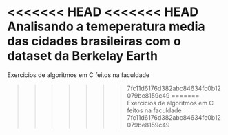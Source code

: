 <<<<<<< HEAD
<<<<<<< HEAD
Analisando a temeperatura media das cidades brasileiras com o dataset da Berkelay Earth
=======
Exercicios de algoritmos em C feitos na faculdade
>>>>>>> 7fc11d6176d382abc84634fc0b12079be8159c49
=======
Exercicios de algoritmos em C feitos na faculdade
>>>>>>> 7fc11d6176d382abc84634fc0b12079be8159c49
